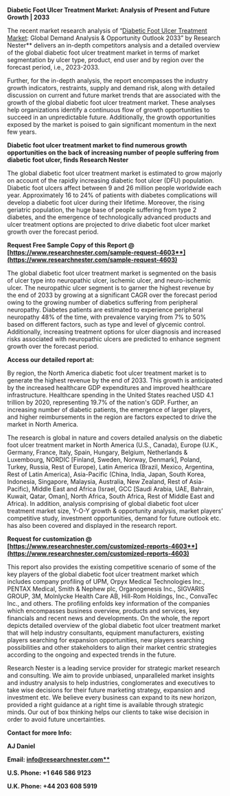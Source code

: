 ﻿**Diabetic Foot Ulcer Treatment Market: Analysis of Present and Future Growth | 2033**

The recent market research analysis of “[Diabetic Foot Ulcer Treatment Market](https://www.researchnester.com/reports/diabetic-foot-ulcer-treatment-market/4603): Global Demand Analysis & Opportunity Outlook 2033” by Research Nester** delivers an in-depth competitors analysis and a detailed overview of the global diabetic foot ulcer treatment market in terms of market segmentation by ulcer type, product, end user and by region over the forecast period, i.e., 2023-2033. 

Further, for the in-depth analysis, the report encompasses the industry growth indicators, restraints, supply and demand risk, along with detailed discussion on current and future market trends that are associated with the growth of the global diabetic foot ulcer treatment market. These analyses help organizations identify a continuous flow of growth opportunities to succeed in an unpredictable future. Additionally, the growth opportunities exposed by the market is poised to gain significant momentum in the next few years.

**Diabetic foot ulcer treatment market to find numerous growth opportunities on the back of increasing number of people suffering from diabetic foot ulcer, finds Research Nester**

The global diabetic foot ulcer treatment market is estimated to grow majorly on account of the rapidly increasing diabetic foot ulcer (DFU) population. Diabetic foot ulcers affect between 9 and 26 million people worldwide each year. Approximately 16 to 24% of patients with diabetes complications will develop a diabetic foot ulcer during their lifetime. Moreover, the rising geriatric population, the huge base of people suffering from type 2 diabetes, and the emergence of technologically advanced products and ulcer treatment options are projected to drive diabetic foot ulcer market growth over the forecast period.

**Request Free Sample Copy of this Report @ [https://www.researchnester.com/sample-request-4603**](https://www.researchnester.com/sample-request-4603)**

The global diabetic foot ulcer treatment market is segmented on the basis of ulcer type into neuropathic ulcer, ischemic ulcer, and neuro-ischemic ulcer. The neuropathic ulcer segment is to garner the highest revenue by the end of 2033 by growing at a significant CAGR over the forecast period owing to the growing number of diabetics suffering from peripheral neuropathy. Diabetes patients are estimated to experience peripheral neuropathy 48% of the time, with prevalence varying from 7% to 50% based on different factors, such as type and level of glycemic control. Additionally, increasing treatment options for ulcer diagnosis and increased risks associated with neuropathic ulcers are predicted to enhance segment growth over the forecast period. 

**Access our detailed report at:** 

By region, the North America diabetic foot ulcer treatment market is to generate the highest revenue by the end of 2033. This growth is anticipated by the increased healthcare GDP expenditures and improved healthcare infrastructure. Healthcare spending in the United States reached USD 4.1 trillion by 2020, representing 19.7% of the nation's GDP. Further, an increasing number of diabetic patients, the emergence of larger players, and higher reimbursements in the region are factors expected to drive the market in North America.

The research is global in nature and covers detailed analysis on the diabetic foot ulcer treatment market in North America (U.S., Canada), Europe (U.K., Germany, France, Italy, Spain, Hungary, Belgium, Netherlands & Luxembourg, NORDIC [Finland, Sweden, Norway, Denmark], Poland, Turkey, Russia, Rest of Europe), Latin America (Brazil, Mexico, Argentina, Rest of Latin America), Asia-Pacific (China, India, Japan, South Korea, Indonesia, Singapore, Malaysia, Australia, New Zealand, Rest of Asia-Pacific), Middle East and Africa (Israel, GCC [Saudi Arabia, UAE, Bahrain, Kuwait, Qatar, Oman], North Africa, South Africa, Rest of Middle East and Africa). In addition, analysis comprising of global diabetic foot ulcer treatment market size, Y-O-Y growth & opportunity analysis, market players’ competitive study, investment opportunities, demand for future outlook etc. has also been covered and displayed in the research report.

**Request for customization @ [https://www.researchnester.com/customized-reports-4603**](https://www.researchnester.com/customized-reports-4603)**

This report also provides the existing competitive scenario of some of the key players of the global diabetic foot ulcer treatment market which includes company profiling of UPM, Orpyx Medical Technologies Inc., PENTAX Medical, Smith & Nephew plc, Organogenesis Inc., SIGVARIS GROUP, 3M, Molnlycke Health Care AB, Hill-Rom Holdings, Inc., ConvaTec Inc., and others. The profiling enfolds key information of the companies which encompasses business overview, products and services, key financials and recent news and developments. On the whole, the report depicts detailed overview of the global diabetic foot ulcer treatment market that will help industry consultants, equipment manufacturers, existing players searching for expansion opportunities, new players searching possibilities and other stakeholders to align their market centric strategies according to the ongoing and expected trends in the future.      

Research Nester is a leading service provider for strategic market research and consulting. We aim to provide unbiased, unparalleled market insights and industry analysis to help industries, conglomerates and executives to take wise decisions for their future marketing strategy, expansion and investment etc. We believe every business can expand to its new horizon, provided a right guidance at a right time is available through strategic minds. Our out of box thinking helps our clients to take wise decision in order to avoid future uncertainties.

**Contact for more Info:**

**AJ Daniel**

**Email: [info@researchnester.com**](mailto:info@researchnester.com)**

**U.S. Phone: +1 646 586 9123** 

**U.K. Phone: +44 203 608 5919**
